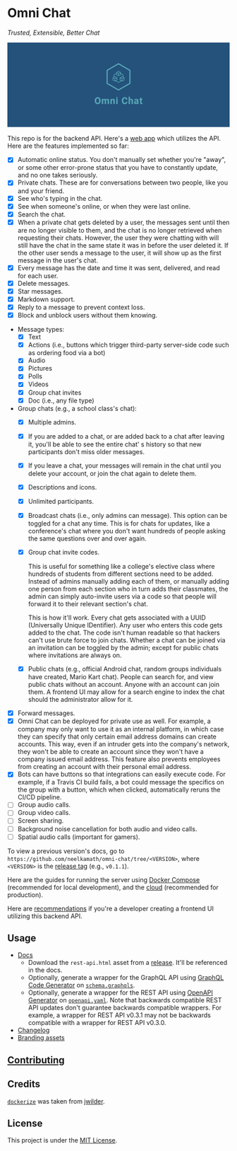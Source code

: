 # Omni Chat

_Trusted, Extensible, Better Chat_

![Cover](branding/facebook_cover_photo_2.png)

This repo is for the backend API. Here's a [web app](https://github.com/neelkamath/omni-chat-web) which utilizes the
API. Here are the features implemented so far:

- [x] Automatic online status. You don't manually set whether you're "away", or some other error-prone status that you
  have to constantly update, and no one takes seriously.
- [x] Private chats. These are for conversations between two people, like you and your friend.
- [x] See who's typing in the chat.
- [x] See when someone's online, or when they were last online.
- [x] Search the chat.
- [x] When a private chat gets deleted by a user, the messages sent until then are no longer visible to them, and the
  chat is no longer retrieved when requesting their chats. However, the user they were chatting with will still have the
  chat in the same state it was in before the user deleted it. If the other user sends a message to the user, it will
  show up as the first message in the user's chat.
- [x] Every message has the date and time it was sent, delivered, and read for each user.
- [x] Delete messages.
- [x] Star messages.
- [x] Markdown support.
- [x] Reply to a message to prevent context loss.
- [x] Block and unblock users without them knowing.
- Message types:
    - [x] Text
    - [x] Actions (i.e., buttons which trigger third-party server-side code such as ordering food via a bot)
    - [x] Audio
    - [x] Pictures
    - [x] Polls
    - [x] Videos
    - [x] Group chat invites
    - [x] Doc (i.e., any file type)
- Group chats (e.g., a school class's chat):
  - [x] Multiple admins.
  - [x] If you are added to a chat, or are added back to a chat after leaving it, you'll be able to see the entire chat'
    s history so that new participants don't miss older messages.
  - [x] If you leave a chat, your messages will remain in the chat until you delete your account, or join the chat again
    to delete them.
  - [x] Descriptions and icons.
  - [x] Unlimited participants.
  - [x] Broadcast chats (i.e., only admins can message). This option can be toggled for a chat any time. This is for
    chats for updates, like a conference's chat where you don't want hundreds of people asking the same questions over
    and over again.
  - [x] Group chat invite codes.

    This is useful for something like a college's elective class where hundreds of students from different sections need
    to be added. Instead of admins manually adding each of them, or manually adding one person from each section who in
    turn adds their classmates, the admin can simply auto-invite users via a code so that people will forward it to
    their relevant section's chat.

    This is how it'll work. Every chat gets associated with a UUID (Universally Unique IDentifier). Any user who enters
    this code gets added to the chat. The code isn't human readable so that hackers can't use brute force to join chats.
    Whether a chat can be joined via an invitation can be toggled by the admin; except for public chats where
    invitations are always on.
  - [x] Public chats (e.g., official Android chat, random groups individuals have created, Mario Kart chat). People can
    search for, and view public chats without an account. Anyone with an account can join them. A frontend UI may allow
    for a search engine to index the chat should the administrator allow for it.
- [x] Forward messages.
- [x] Omni Chat can be deployed for private use as well. For example, a company may only want to use it as an internal
  platform, in which case they can specify that only certain email address domains can create accounts. This way, even
  if an intruder gets into the company's network, they won't be able to create an account since they won't have a
  company issued email address. This feature also prevents employees from creating an account with their personal email
  address.
- [x] Bots can have buttons so that integrations can easily execute code. For example, if a Travis CI build fails, a bot
  could message the specifics on the group with a button, which when clicked, automatically reruns the CI/CD pipeline.
- [ ] Group audio calls.
- [ ] Group video calls.
- [ ] Screen sharing.
- [ ] Background noise cancellation for both audio and video calls.
- [ ] Spatial audio calls (important for gamers).

To view a previous version's docs, go to `https://github.com/neelkamath/omni-chat/tree/<VERSION>`, where `<VERSION>` is
the [release tag](https://github.com/neelkamath/omni-chat/tags) (e.g., `v0.1.1`).

Here are the guides for running the server using [Docker Compose](docs/docker-compose.md) (recommended for local
development), and the [cloud](docs/cloud.md) (recommended for production).

Here are [recommendations](docs/frontend-recommendations.md) if you're a developer creating a frontend UI utilizing this
backend API.

## Usage

- [Docs](docs/api.md)
  - Download the `rest-api.html` asset from a [release](https://github.com/neelkamath/omni-chat/releases). It'll be
    referenced in the docs.
  - Optionally, generate a wrapper for the GraphQL API
    using [GraphQL Code Generator](https://graphql-code-generator.com/)
    on [`schema.graphqls`](src/main/resources/schema.graphqls).
  - Optionally, generate a wrapper for the REST API using [OpenAPI Generator](https://openapi-generator.tech/)
    on [`openapi.yaml`](docs/openapi.yaml). Note that backwards compatible REST API updates don't guarantee backwards
    compatible wrappers. For example, a wrapper for REST API v0.3.1 may not be backwards compatible with a wrapper for
    REST API v0.3.0.
- [Changelog](docs/CHANGELOG.md)
- [Branding assets](branding)

## [Contributing](docs/CONTRIBUTING.md)

## Credits

[`dockerize`](docker/dockerize) was taken from [jwilder](https://github.com/jwilder/dockerize).

## License

This project is under the [MIT License](LICENSE).
